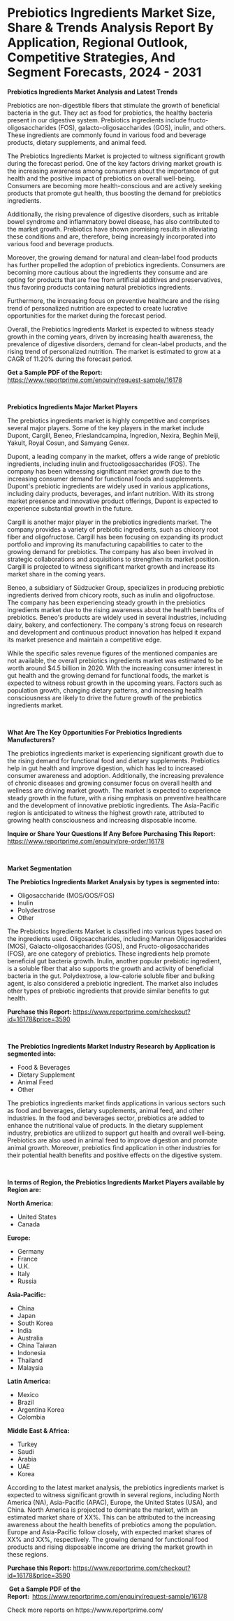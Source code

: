 <p><h1>Prebiotics Ingredients Market Size, Share & Trends Analysis Report By Application, Regional Outlook, Competitive Strategies, And Segment Forecasts, 2024 - 2031</h1></p><p><strong>Prebiotics Ingredients Market Analysis and Latest Trends</strong></p>
<p><p>Prebiotics are non-digestible fibers that stimulate the growth of beneficial bacteria in the gut. They act as food for probiotics, the healthy bacteria present in our digestive system. Prebiotics ingredients include fructo-oligosaccharides (FOS), galacto-oligosaccharides (GOS), inulin, and others. These ingredients are commonly found in various food and beverage products, dietary supplements, and animal feed.</p><p>The Prebiotics Ingredients Market is projected to witness significant growth during the forecast period. One of the key factors driving market growth is the increasing awareness among consumers about the importance of gut health and the positive impact of prebiotics on overall well-being. Consumers are becoming more health-conscious and are actively seeking products that promote gut health, thus boosting the demand for prebiotics ingredients.</p><p>Additionally, the rising prevalence of digestive disorders, such as irritable bowel syndrome and inflammatory bowel disease, has also contributed to the market growth. Prebiotics have shown promising results in alleviating these conditions and are, therefore, being increasingly incorporated into various food and beverage products.</p><p>Moreover, the growing demand for natural and clean-label food products has further propelled the adoption of prebiotics ingredients. Consumers are becoming more cautious about the ingredients they consume and are opting for products that are free from artificial additives and preservatives, thus favoring products containing natural prebiotics ingredients.</p><p>Furthermore, the increasing focus on preventive healthcare and the rising trend of personalized nutrition are expected to create lucrative opportunities for the market during the forecast period.</p><p>Overall, the Prebiotics Ingredients Market is expected to witness steady growth in the coming years, driven by increasing health awareness, the prevalence of digestive disorders, demand for clean-label products, and the rising trend of personalized nutrition. The market is estimated to grow at a CAGR of 11.20% during the forecast period.</p></p>
<p><strong>Get a Sample PDF of the Report:&nbsp;</strong> <a href="https://www.reportprime.com/enquiry/request-sample/16178">https://www.reportprime.com/enquiry/request-sample/16178</a></p>
<p>&nbsp;</p>
<p><strong>Prebiotics Ingredients Major Market Players</strong></p>
<p><p>The prebiotics ingredients market is highly competitive and comprises several major players. Some of the key players in the market include Dupont, Cargill, Beneo, Frieslandcampina, Ingredion, Nexira, Beghin Meiji, Yakult, Royal Cosun, and Samyang Genex.</p><p>Dupont, a leading company in the market, offers a wide range of prebiotic ingredients, including inulin and fructooligosaccharides (FOS). The company has been witnessing significant market growth due to the increasing consumer demand for functional foods and supplements. Dupont's prebiotic ingredients are widely used in various applications, including dairy products, beverages, and infant nutrition. With its strong market presence and innovative product offerings, Dupont is expected to experience substantial growth in the future.</p><p>Cargill is another major player in the prebiotics ingredients market. The company provides a variety of prebiotic ingredients, such as chicory root fiber and oligofructose. Cargill has been focusing on expanding its product portfolio and improving its manufacturing capabilities to cater to the growing demand for prebiotics. The company has also been involved in strategic collaborations and acquisitions to strengthen its market position. Cargill is projected to witness significant market growth and increase its market share in the coming years.</p><p>Beneo, a subsidiary of Südzucker Group, specializes in producing prebiotic ingredients derived from chicory roots, such as inulin and oligofructose. The company has been experiencing steady growth in the prebiotics ingredients market due to the rising awareness about the health benefits of prebiotics. Beneo's products are widely used in several industries, including dairy, bakery, and confectionery. The company's strong focus on research and development and continuous product innovation has helped it expand its market presence and maintain a competitive edge.</p><p>While the specific sales revenue figures of the mentioned companies are not available, the overall prebiotics ingredients market was estimated to be worth around $4.5 billion in 2020. With the increasing consumer interest in gut health and the growing demand for functional foods, the market is expected to witness robust growth in the upcoming years. Factors such as population growth, changing dietary patterns, and increasing health consciousness are likely to drive the future growth of the prebiotics ingredients market.</p></p>
<p>&nbsp;</p>
<p><strong>What Are The Key Opportunities For Prebiotics Ingredients Manufacturers?</strong></p>
<p><p>The prebiotics ingredients market is experiencing significant growth due to the rising demand for functional food and dietary supplements. Prebiotics help in gut health and improve digestion, which has led to increased consumer awareness and adoption. Additionally, the increasing prevalence of chronic diseases and growing consumer focus on overall health and wellness are driving market growth. The market is expected to experience steady growth in the future, with a rising emphasis on preventive healthcare and the development of innovative prebiotic ingredients. The Asia-Pacific region is anticipated to witness the highest growth rate, attributed to growing health consciousness and increasing disposable income.</p></p>
<p><strong>Inquire or Share Your Questions If Any Before Purchasing This Report:</strong> <a href="https://www.reportprime.com/enquiry/pre-order/16178">https://www.reportprime.com/enquiry/pre-order/16178</a></p>
<p>&nbsp;</p>
<p><strong>Market Segmentation</strong></p>
<p><strong>The Prebiotics Ingredients Market Analysis by types is segmented into:</strong></p>
<p><ul><li>Oligosaccharide (MOS/GOS/FOS)</li><li>Inulin</li><li>Polydextrose</li><li>Other</li></ul></p>
<p><p>The Prebiotics Ingredients Market is classified into various types based on the ingredients used. Oligosaccharides, including Mannan Oligosaccharides (MOS), Galacto-oligosaccharides (GOS), and Fructo-oligosaccharides (FOS), are one category of prebiotics. These ingredients help promote beneficial gut bacteria growth. Inulin, another popular prebiotic ingredient, is a soluble fiber that also supports the growth and activity of beneficial bacteria in the gut. Polydextrose, a low-calorie soluble fiber and bulking agent, is also considered a prebiotic ingredient. The market also includes other types of prebiotic ingredients that provide similar benefits to gut health.</p></p>
<p><strong>Purchase this Report:&nbsp;</strong><a href="https://www.reportprime.com/checkout?id=16178&price=3590">https://www.reportprime.com/checkout?id=16178&price=3590</a></p>
<p>&nbsp;</p>
<p><strong>The Prebiotics Ingredients Market Industry Research by Application is segmented into:</strong></p>
<p><ul><li>Food & Beverages</li><li>Dietary Supplement</li><li>Animal Feed</li><li>Other</li></ul></p>
<p><p>The prebiotics ingredients market finds applications in various sectors such as food and beverages, dietary supplements, animal feed, and other industries. In the food and beverages sector, prebiotics are added to enhance the nutritional value of products. In the dietary supplement industry, prebiotics are utilized to support gut health and overall well-being. Prebiotics are also used in animal feed to improve digestion and promote animal growth. Moreover, prebiotics find application in other industries for their potential health benefits and positive effects on the digestive system.</p></p>
<p>&nbsp;</p>
<p><strong>In terms of Region, the Prebiotics Ingredients Market Players available by Region are:</strong></p>
<p>
    <p> <strong> North America: </strong>
        <ul>
            <li>United States</li>
            <li>Canada</li>
        </ul>
        </p> 
    <p> <strong> Europe: </strong>
        <ul>
            <li>Germany</li>
            <li>France</li>
            <li>U.K.</li>
            <li>Italy</li>
            <li>Russia</li>
        </ul>
        </p> 
    <p> <strong> Asia-Pacific: </strong>
        <ul>
            <li>China</li>
            <li>Japan</li>
            <li>South Korea</li>
            <li>India</li>
            <li>Australia</li>
            <li>China Taiwan</li>
            <li>Indonesia</li>
            <li>Thailand</li>
            <li>Malaysia</li>
        </ul>
        </p> 
    <p> <strong> Latin America: </strong>
        <ul>
            <li>Mexico</li>
            <li>Brazil</li>
            <li>Argentina Korea</li>
            <li>Colombia</li>
        </ul>
        </p> 
    <p> <strong> Middle East & Africa: </strong>
        <ul>
            <li>Turkey</li>
            <li>Saudi</li>
            <li>Arabia</li>
            <li>UAE</li>
            <li>Korea</li>
        </ul>
    </p>
    </p>
<p><p>According to the latest market analysis, the prebiotics ingredients market is expected to witness significant growth in several regions, including North America (NA), Asia-Pacific (APAC), Europe, the United States (USA), and China. North America is projected to dominate the market, with an estimated market share of XX%. This can be attributed to the increasing awareness about the health benefits of prebiotics among the population. Europe and Asia-Pacific follow closely, with expected market shares of XX% and XX%, respectively. The growing demand for functional food products and rising disposable income are driving the market growth in these regions.</p></p>
<p><strong>Purchase this Report: </strong><a href="https://www.reportprime.com/checkout?id=16178&price=3590">https://www.reportprime.com/checkout?id=16178&price=3590</a></p>
<p>&nbsp;<strong>Get a Sample PDF of the Report:&nbsp;&nbsp;</strong><a href="https://www.reportprime.com/enquiry/request-sample/16178">https://www.reportprime.com/enquiry/request-sample/16178</a></p>
<p><strong></strong></p>
<p>Check more reports on https://www.reportprime.com/</p>